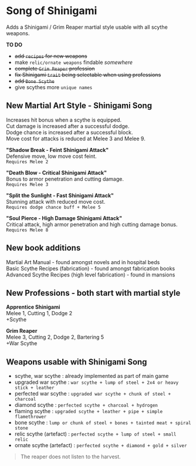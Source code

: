 # Song of Shinigami

Adds a Shinigami / Grim Reaper martial style usable with all scythe weapons.

**TO DO**  
+ ~~add `recipes` for new weapons~~
+ make `relic/ornate weapons` findable _somewhere_
+ ~~complete `Grim Reaper` profession~~
+ ~~fix Shinigami `trait` being selectable when using professions~~
+ ~~add `Bone Scythe`~~
+ give scythes more `unique names`

## New Martial Art Style - Shinigami Song

Increases hit bonus when a scythe is equipped.  
Cut damage is increased after a successful dodge.  
Dodge chance is increased after a successful block.  
Move cost for attacks is reduced at Melee 3 and Melee 9.  

**"Shadow Break - Feint Shinigami Attack"**  
Defensive move, low move cost feint.  
`Requires Melee 2`

**"Death Blow - Critical Shinigami Attack"**  
Bonus to armor penetration and cutting damage.  
`Requires Melee 3`  

**"Split the Sunlight - Fast Shinigami Attack"**  
Stunning attack with reduced move cost.  
`Requires dodge chance buff + Melee 5`

**"Soul Pierce - High Damage Shinigami Attack"**  
Critical attack, high armor penetration and high cutting damage bonus.  
`Requires Melee 8`

## New book additions

Martial Art Manual - found amongst novels and in hospital beds  
Basic Scythe Recipes (fabrication) - found amongst fabrication books  
Advanced Scythe Recipes (high level fabrication) - found in mansions

## New Professions - both start with martial style

**Apprentice Shinigami**  
	Melee 1, Cutting 1, Dodge 2  
	+Scythe

**Grim Reaper**  
	Melee 3, Cutting 2, Dodge 2, Bartering 5  
	+War Scythe

## Weapons usable with Shinigami Song

* scythe, war scythe : already implemented as part of main game
* upgraded war scythe : `war scythe + lump of steel + 2x4 or heavy stick + leather`
* perfected war scythe : `upgraded war scythe + chunk of steel + charcoal`
* diamond scythe : `perfected scythe + charcoal + hydrogen`
* flaming scythe : `upgraded scythe + leather + pipe + simple flamethrower`
* bone scythe : `lump or chunk of steel + bones + tainted meat + spiral stone`
* relic scythe (artefact) : `perfected scythe + lump of steel + small relic`
* ornate scythe (artefact) : `perfected scythe + diamond + gold + silver`

>The reaper does not listen to the harvest.
